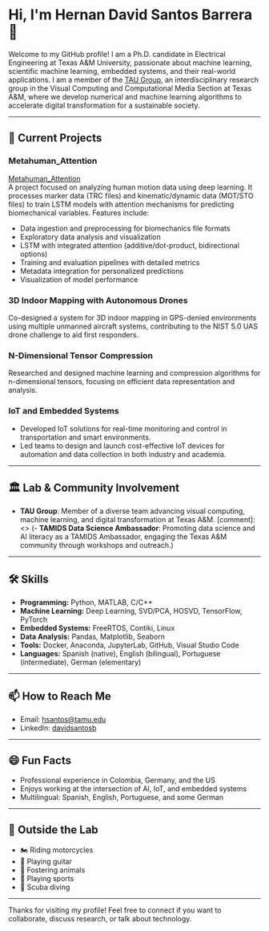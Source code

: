 # Hi, I'm Hernan David Santos Barrera 👋

Welcome to my GitHub profile! I am a Ph.D. candidate in Electrical Engineering at Texas A&M University, passionate about machine learning, scientific machine learning, embedded systems, and their real-world applications. I am a member of the [TAU Group](https://taugroup.github.io/), an interdisciplinary research group in the Visual Computing and Computational Media Section at Texas A&M, where we develop numerical and machine learning algorithms to accelerate digital transformation for a sustainable society.

---

## 🚀 Current Projects

### Metahuman_Attention

[Metahuman_Attention](https://github.com/hsantos10/Metahuman_Attention)  
A project focused on analyzing human motion data using deep learning. It processes marker data (TRC files) and kinematic/dynamic data (MOT/STO files) to train LSTM models with attention mechanisms for predicting biomechanical variables. Features include:
- Data ingestion and preprocessing for biomechanics file formats
- Exploratory data analysis and visualization
- LSTM with integrated attention (additive/dot-product, bidirectional options)
- Training and evaluation pipelines with detailed metrics
- Metadata integration for personalized predictions
- Visualization of model performance

### 3D Indoor Mapping with Autonomous Drones

Co-designed a system for 3D indoor mapping in GPS-denied environments using multiple unmanned aircraft systems, contributing to the NIST 5.0 UAS drone challenge to aid first responders.

### N-Dimensional Tensor Compression

Researched and designed machine learning and compression algorithms for n-dimensional tensors, focusing on efficient data representation and analysis.

### IoT and Embedded Systems

- Developed IoT solutions for real-time monitoring and control in transportation and smart environments.
- Led teams to design and launch cost-effective IoT devices for automation and data collection in both industry and academia.

---

## 🏛️ Lab & Community Involvement

- **TAU Group**: Member of a diverse team advancing visual computing, machine learning, and digital transformation at Texas A&M.
[comment]: <> (- **TAMIDS Data Science Ambassador**: Promoting data science and AI literacy as a TAMIDS Ambassador, engaging the Texas A&M community through workshops and outreach.)

---

## 🛠️ Skills

- **Programming:** Python, MATLAB, C/C++
- **Machine Learning:** Deep Learning, SVD/PCA, HOSVD, TensorFlow, PyTorch
- **Embedded Systems:** FreeRTOS, Contiki, Linux
- **Data Analysis:** Pandas, Matplotlib, Seaborn
- **Tools:** Docker, Anaconda, JupyterLab, GitHub, Visual Studio Code
- **Languages:** Spanish (native), English (bilingual), Portuguese (intermediate), German (elementary)

---

## 📫 How to Reach Me

- Email: hsantos@tamu.edu
- LinkedIn: [davidsantosb](https://www.linkedin.com/in/davidsantosb)

---

## 😄 Fun Facts

- Professional experience in Colombia, Germany, and the US
- Enjoys working at the intersection of AI, IoT, and embedded systems
- Multilingual: Spanish, English, Portuguese, and some German

---


## 🎸 Outside the Lab

- 🏍️ Riding motorcycles
- 🎸 Playing guitar
- 🐾 Fostering animals
- 🏀 Playing sports
- 🤿 Scuba diving

---

Thanks for visiting my profile! Feel free to connect if you want to collaborate, discuss research, or talk about technology.
